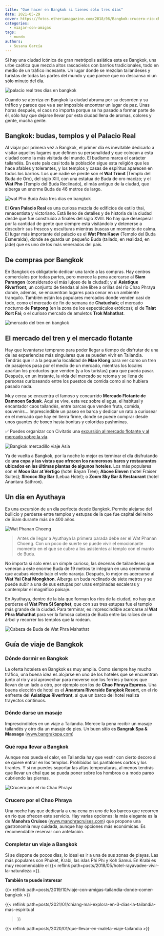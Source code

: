 ```yaml
---
title: "Qué hacer en Bangkok si tienes sólo tres días"
date: 2021-05-29
cover: https://fotos.etheriamagazine.com/2018/06/Bangkok-crucero-rio-chao-praya.jpg
categories: 
  - viajar-con-amigas
tags: 
  - mundo
authors: 
  - Susana García
---
```


Si hay una ciudad icónica de gran metrópolis asiática esta es Bangkok, una urbe caótica 
que mezcla altos rascacielos con barrios tradicionales, todo en medio de un tráfico 
incesante. Un lugar donde se mezclan tailandeses y turistas de todas las partes del 
mundo y que parece que no descansa ni un sólo minuto del día. 

![palacio real tres dias en bangkok](https://fotos.etheriamagazine.com/2018/05/TAILANDIA-PALACIO-REAL.jpg "Palacio Real de Bangkok")

Cuando se aterriza en Bangkok la ciudad abruma por su desorden y su tráfico y parece que 
va a ser imposible encontrar un lugar de paz. Unas horas después, el caos no importa 
porque se ha pasado a formar parte de él, sólo hay que dejarse llevar por esta ciudad 
llena de aromas, colores y gente, mucha gente. 

## Bangkok: budas, templos y el Palacio Real

Al viajar por primera vez a Bangkok, el primer día es inevitable dedicarlo a visitar 
aquellos lugares que definen su personalidad y que colocan a esta ciudad como la más 
visitada del mundo. El budismo marca el carácter tailandés. En este país casi toda la 
población sigue esta religión que les hace afables y tolerantes, y los templos y casas 
de espíritus aparecen en todos los barrios. Los que nadie se pierde son el **Wat 
Trimit** (Templo del Buda de Oro), del siglo XIII, con una estatua de Buda de oro 
macizo; y el **Wat Pho** (Templo del Buda Reclinado), el más antiguo de la ciudad, que 
alberga un enorme Buda de 46 metros de largo. 

![wat Pho Buda Asia tres dias en bangkok](https://fotos.etheriamagazine.com/2018/05/BANGKOK-TEMPLO-DE-BUDA-RECLINADO-2.jpg "Wat Pho, Templo del Buda Reclinado. ©Susana García.")

El **Gran Palacio Real** es una curiosa mezcla de edificios de estilo thai, renacentista 
y victoriano. Está lleno de detalles y de historia de la ciudad desde que fue construido 
a finales del siglo XVIII. No hay que desesperar por la cantidad de gente que siempre 
está visitándolo y detenerse a descubrir sus frescos y esculturas mientras buscas un 
momento de calma. El lugar más importante del palacio es el **Wat Phra Kaew** (Templo 
del Buda Esmeralda), donde se guarda un pequeño Buda (tallado, en realidad, en jade) que 
es uno de los más venerados del país. 

## De compras por Bangkok

En Bangkok es obligatorio dedicar una tarde a las compras. Hay centros comerciales por 
todas partes, pero merece la pena acercarse al **Siam Parangon** (considerado el más 
lujoso de la ciudad); y al **Asiatique Riverfront**, un conjunto de tiendas al aire 
libre a orillas del río Chao Phraya donde, además, se encuentran lugares para cenar en 
un ambiente tranquilo. También están los populares mercados donde venden casi de todo, 
como el mercado de fin de semana de **Chatuchak**; el mercado nocturno de **Patpong** 
(en la zona de los espectáculos eróticos); el de **Talat Rort Fai**; o el curioso 
mercado de amuletos **Trok Mahathat**. 

![mercado del tren  en bangkok](https://fotos.etheriamagazine.com/2018/06/Bankgok-mercado-tren.jpg "Mercado del tren de Tailandia. ©Susana García.")

## El mercado del tren y el mercado flotante

Hay que levantarse temprano para poder llegar a tiempo de disfrutar de una de las 
experiencias más singulares que se pueden vivir en Tailandia. Tendrás que ir a la 
pequeña localidad de **Mae Klong** para ver como un tren de pasajeros pasa por el medio 
de un mercado, mientras los locales apartan los productos que venden (y a los turistas) 
para que pueda pasar. Después, en un instante, la vida del mercado se retoma y se llena 
de personas curioseando entre los puestos de comida como si no hubiera pasado nada. 

Muy cerca se encuentra el famoso y concurrido **Mercado Flotante de Damnoen Saduak**. 
Aquí se vive, esta vez sobre el agua, el habitual y encantador caos tailandés, entre 
barcas que venden fruta, comida, souvenirs… Imprescindible un paseo en barca y dedicar 
un rato a curiosear en el mercado que hay en tierra firme, donde se puede comprar desde 
unos guantes de boxeo hasta bonitas y coloridas pashminas. 

✅ Puedes organizar con Civitatis una [excursión al mercado flotante y al mercado sobre 
la 
vía](https://www.civitatis.com/es/bangkok/excursion-mercado-flotante-damnoen-saduak/?aid=10211). 

![Bangkok mercadillo viaje Asia](https://fotos.etheriamagazine.com/2018/05/TAILANDIA-MERCADO-FLOTANTE-Damnoen-Saduak.jpg "Mercado flotante de Damnoen Saduak. ©Susana García.")

Ya de vuelta a Bangkok, por la noche lo mejor es terminar el día disfrutando de **una 
copa y las vistas que ofrecen los numerosos bares y restaurantes ubicados en las últimas 
plantas de algunos hoteles**. Los más populares son el **Moon Bar at Vertigo** (hotel 
Bayan Tree); **Above Eleven** (hotel Fraiser Suites); **Sirocco Sky Bar** (Lebua Hotel); 
o **Zoom Sky Bar & Restaurant** (hotel Anantara Sathron). 

## Un día en Ayuthaya

Es una excursión de un día perfecta desde Bangkok. Permite alejarse del bullicio y 
perderse entre templos y estupas de la que fue capital del reino de Siam durante más de 
400 años. 

![Wat Phanan Choeng](https://fotos.etheriamagazine.com/2018/05/Tailandia-Wat-Phanan-Choeng.jpg "Wat Phanan Choeng. ©Susana García.")

> Antes de llegar a Ayuthaya la primera parada debe ser el Wat Phanan Choeng. Con un poco 
> de suerte se puede vivir el emocionante momento en el que se cubre a los asistentes al 
> templo con el manto de Buda. 

No importa si solo eres un simple curioso, las decenas de tailandeses que veneran a este 
enorme Buda de 19 metros te integran en una ceremonia que acabas viendo bajo el velo 
naranja. Después, lo mejor es acercarse al **Wat Yai Chai Mongkhon**. Alberga un buda 
reclinado de siete metros y se puede subir a una de sus estupas por unas empinadas 
escaleras y contemplar el magnífico paisaje. 

En Ayuthaya, dentro de la isla que forman los ríos de la ciudad, no hay que perderse el 
**Wat Phra Si Sanphet**, que con sus tres estupas fue el templo más grande de la ciudad. 
Para terminar, es imprescindible acercarse al **Wat Phra Mahathat** para ver la famosa 
cabeza de Buda entre las raíces de un árbol y recorrer los templos que la rodean. 

![Cabeza de Buda de Wat Phra Mahathat](https://fotos.etheriamagazine.com/2018/05/AYUTHAYA-Wat-Phra-Mahathat.jpg "Cabeza de Buda de Wat Phra Mahathat. ©Susana García.")

## Guía de viaje de Bangkok

### Dónde dormir en Bangkok

La oferta hotelera en Bangkok es muy amplia. Como siempre hay mucho tráfico, una buena 
idea es alojarse en uno de los hoteles que se encuentran junto al río y así aprovechar 
para moverse con los ferries y barcos que llevan de un lado a otro, por ejemplo con los 
de **Chao Phraya Express**. Una buena elección de hotel es el **Anantara Riverside 
Bangkok Resort**, en el río enfrente del **Asiatique Riverfront**, al que un barco del 
hotel realiza trayectos continuos. 

### Dónde darse un masaje

Imprescindibles en un viaje a Tailandia. Merece la pena recibir un masaje tailandés y 
otro día un masaje de pies. Un buen sitio es **Bangrak Spa & Massage** 
(www.bangrakspa.com) 

### Qué ropa llevar a Bangkok

Aunque nos pueda el calor, en Tailandia hay que vestir con cierto decoro si se quiere 
entrar en los templos. Prohibidos los pantalones cortos y los tirantes. Y si no puedes 
soportar las altas temperaturas, al menos tendrás que llevar un chal que se pueda poner 
sobre los hombros o a modo pareo cubriendo las piernas. 

![Crucero por el río Chao Phraya](https://fotos.etheriamagazine.com/2018/06/Bangkok-crucero-rio-chao-praya.jpg "Crucero por el río Chao Phraya.")

### Crucero por el Chao Phraya

Una noche hay que dedicarla a una cena en uno de los barcos que recorren en río que 
ofrecen este servicio. Hay varias opciones: la más elegante es la de **Manohra Cruises** 
(www.manohracruises.com) que propone una gastronomía muy cuidada, aunque hay opciones 
más económicas. Es recomendable reservar con antelación. 

### Completar un viaje a Bangkok

Si se dispone de pocos días, lo ideal es ir a una de sus zonas de playas. Las más 
populares son Phuket, Krabi, las islas Phi Phi y Koh Samui. En Krabi es muy recomendable 
el {{< reflink path=posts/2018/05/hotel-rayavadee-vivir-la-naturaleza >}}. 

**También te puede interesar** 

{{< reflink path=posts/2019/10/viaje-con-amigas-tailandia-donde-comer-bangkok >}} 

{{< reflink path=posts/2021/01/chiang-mai-explora-en-3-dias-la-tailandia-mas-espiritual 
>}} 

{{< reflink path=posts/2020/01/que-llevar-en-maleta-viaje-tailandia >}}
